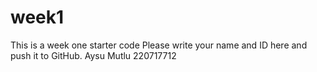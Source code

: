 # week1
This is a week one starter code 
Please write your name and ID here and push it to GitHub.
Aysu Mutlu 220717712
